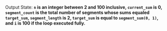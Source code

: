 Output State: **`n` is an integer between 2 and 100 inclusive, `current_sum` is 0, `segment_count` is the total number of segments whose sums equaled `target_sum`, `segment_length` is 2, `target_sum` is equal to `segment_sum(0, 1)`, and `i` is 100 if the loop executed fully.**